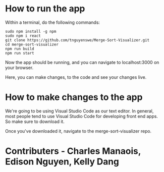 # How to run the app

Within a terminal, do the following commands:

``` 
sudo npm install -g npm
sudo npm i react
git clone https://github.com/tnguyenswe/Merge-Sort-Visualizer.git 
cd merge-sort-visualizer
npm run build
npm run start
```

Now the app should be running, and you can navigate to localhost:3000 on your browser.

Here, you can make changes, to the code and see your changes live.

# How to make changes to the app

We're going to be using Visual Studio Code as our text editor. In general, most people tend to use Visual Studio Code for developing front end apps. So make sure to download it.

Once you've downloaded it, navigate to the merge-sort-visualizer repo.
# Contributers - Charles Manaois, Edison Nguyen, Kelly Dang